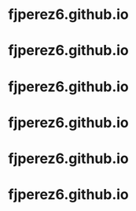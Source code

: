 # fjperez6.github.io
# fjperez6.github.io
# fjperez6.github.io
# fjperez6.github.io
# fjperez6.github.io
# fjperez6.github.io
